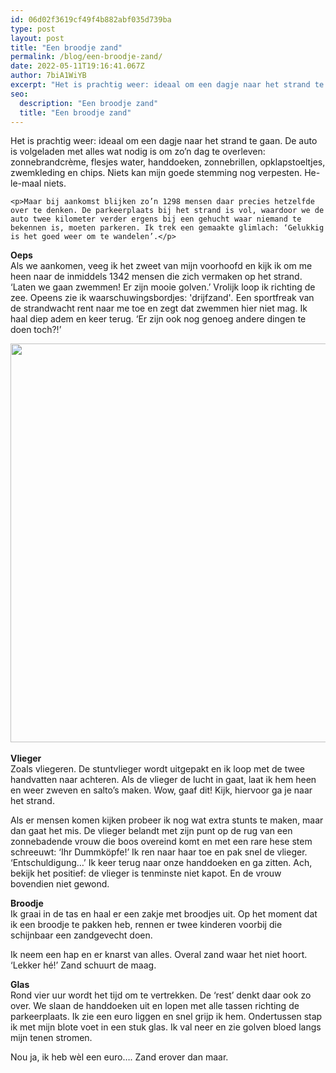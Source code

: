 ```yaml
---
id: 06d02f3619cf49f4b882abf035d739ba
type: post
layout: post
title: "Een broodje zand"
permalink: /blog/een-broodje-zand/
date: 2022-05-11T19:16:41.067Z
author: 7biA1WiYB
excerpt: "Het is prachtig weer: ideaal om een dagje naar het strand te gaan. De auto is volgeladen met alles wat nodig is om zo’n dag te overleven: zonnebrandcrème, flesjes water, handdoeken, zonnebrillen, opklapstoeltjes, zwemkleding en chips. Niets kan mijn goede stemming nog verpesten. He-le-maal niets.  "
seo:
  description: "Een broodje zand"
  title: "Een broodje zand"
---
```

Het is prachtig weer: ideaal om een dagje naar het strand te gaan. De auto is volgeladen met alles wat nodig is om zo’n dag te overleven: zonnebrandcrème, flesjes water, handdoeken, zonnebrillen, opklapstoeltjes, zwemkleding en chips. Niets kan mijn goede stemming nog verpesten. He-le-maal niets.  

    <p>Maar bij aankomst blijken zo’n 1298 mensen daar precies hetzelfde over te denken. De parkeerplaats bij het strand is vol, waardoor we de auto twee kilometer verder ergens bij een gehucht waar niemand te bekennen is, moeten parkeren. Ik trek een gemaakte glimlach: ‘Gelukkig is het goed weer om te wandelen’.</p>
<p><strong>Oeps</strong><br>Als we aankomen, veeg ik het zweet van mijn voorhoofd en kijk ik om me heen naar de inmiddels 1342 mensen die zich vermaken op het strand. ‘Laten we gaan zwemmen! Er zijn mooie golven.’ Vrolijk loop ik richting de zee. Opeens zie ik waarschuwingsbordjes: 'drijfzand'<i>.</i> Een sportfreak van de strandwacht rent naar me toe en zegt dat zwemmen hier niet mag. Ik haal diep adem en keer terug. ‘Er zijn ook nog genoeg andere dingen te doen toch?!’</p>
<p><div class="media media-element-container media-default"><div id="file-5469" class="file file-image file-image-jpeg">

        
  
  <div class="content">
    <img height="3864" width="5152" style="width: 851px; height: 638px;" class="media-element file-default" src="https://7dagen.netlify.app/sites/default/files/DSC03644.JPG" alt="">  </div>

  
</div>
</div><br><strong>Vlieger </strong><br>Zoals vliegeren. De stuntvlieger wordt uitgepakt en ik loop met de twee handvatten naar achteren. Als de vlieger de lucht in gaat, laat ik hem heen en weer zweven en salto’s maken. Wow, gaaf dit! Kijk, hiervoor ga je naar het strand.
<p>Als er mensen komen kijken probeer ik nog wat extra stunts te maken, maar dan gaat het mis. De vlieger belandt met zijn punt op de rug van een zonnebadende vrouw die boos overeind komt en met een rare hese stem schreeuwt: ‘Ihr Dummköpfe!’ Ik ren naar haar toe en pak snel de vlieger. ‘Entschuldigung…’ Ik keer terug naar onze handdoeken en ga zitten. Ach, bekijk het positief: de vlieger is tenminste niet kapot. En de vrouw bovendien niet gewond.</p>
<p><strong>Broodje </strong><br>Ik graai in de tas en haal er een zakje met broodjes uit. Op het moment dat ik een broodje te pakken heb, rennen er twee kinderen voorbij die schijnbaar een zandgevecht doen. </p>
<p>Ik neem een hap en er knarst van alles. Overal zand waar het niet hoort. ‘Lekker hé!’ Zand schuurt de maag.</p>
<p><strong>Glas </strong><br>Rond vier uur wordt het tijd om te vertrekken. De ‘rest’ denkt daar ook zo over. We slaan de handdoeken uit en lopen met alle tassen richting de parkeerplaats. Ik zie een euro liggen en snel grijp ik hem. Ondertussen stap ik met mijn blote voet in een stuk glas. Ik val neer en zie golven bloed langs mijn tenen stromen.</p>
<p>Nou ja, ik heb wèl een euro…. Zand erover dan maar.</p>  
